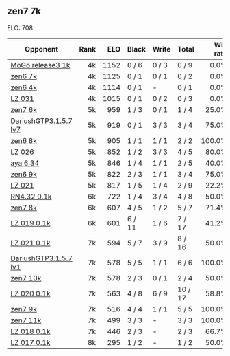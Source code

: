 ## zen7 7k ##

ELO: 708

Opponent | Rank | ELO | Black | Write | Total | Win rate
---------|-----:|----:|-------|-------|-------|-------:
[MoGo release3 1k](MoGo%20release3%201k.md) | 4k | 1152 | 0 / 6 | 0 / 3 | 0 / 9 | 0.0%
[zen6 7k](zen6%207k.md) | 4k | 1125 | 0 / 1 | 0 / 1 | 0 / 2 | 0.0%
[zen6 4k](zen6%204k.md) | 4k | 1114 | 0 / 1 | - | 0 / 1 | 0.0%
[LZ 031](LZ%20031.md) | 4k | 1015 | 0 / 1 | 0 / 2 | 0 / 3 | 0.0%
[zen7 6k](zen7%206k.md) | 5k | 959 | 1 / 3 | 0 / 1 | 1 / 4 | 25.0%
[DariushGTP3.1.5.7 lv7](DariushGTP3.1.5.7%20lv7.md) | 5k | 919 | 0 / 1 | 3 / 3 | 3 / 4 | 75.0%
[zen6 8k](zen6%208k.md) | 5k | 905 | 1 / 1 | 1 / 1 | 2 / 2 | 100.0%
[LZ 026](LZ%20026.md) | 5k | 852 | 1 / 2 | 3 / 3 | 4 / 5 | 80.0%
[aya 6.34](aya%206.34.md) | 5k | 846 | 1 / 4 | 1 / 1 | 2 / 5 | 40.0%
[zen6 9k](zen6%209k.md) | 5k | 822 | 2 / 3 | 1 / 1 | 3 / 4 | 75.0%
[LZ 021](LZ%20021.md) | 5k | 817 | 1 / 5 | 1 / 4 | 2 / 9 | 22.2%
[RN4.32 0.1k](RN4.32%200.1k.md) | 6k | 722 | 1 / 4 | 3 / 4 | 4 / 8 | 50.0%
[zen7 8k](zen7%208k.md) | 6k | 607 | 4 / 5 | 1 / 2 | 5 / 7 | 71.4%
[LZ 019 0.1k](LZ%20019%200.1k.md) | 6k | 601 | 6 / 11 | 1 / 6 | 7 / 17 | 41.2%
[LZ 021 0.1k](LZ%20021%200.1k.md) | 7k | 594 | 5 / 7 | 3 / 9 | 8 / 16 | 50.0%
[DariushGTP3.1.5.7 lv1](DariushGTP3.1.5.7%20lv1.md) | 7k | 578 | 5 / 5 | 1 / 1 | 6 / 6 | 100.0%
[zen7 10k](zen7%2010k.md) | 7k | 578 | 2 / 3 | 0 / 1 | 2 / 4 | 50.0%
[LZ 020 0.1k](LZ%20020%200.1k.md) | 7k | 563 | 4 / 8 | 6 / 9 | 10 / 17 | 58.8%
[zen7 9k](zen7%209k.md) | 7k | 516 | 4 / 4 | 1 / 1 | 5 / 5 | 100.0%
[zen7 11k](zen7%2011k.md) | 7k | 499 | 3 / 3 | - | 3 / 3 | 100.0%
[LZ 018 0.1k](LZ%20018%200.1k.md) | 7k | 446 | 2 / 3 | - | 2 / 3 | 66.7%
[LZ 017 0.1k](LZ%20017%200.1k.md) | 8k | 295 | 1 / 2 | - | 1 / 2 | 50.0%
